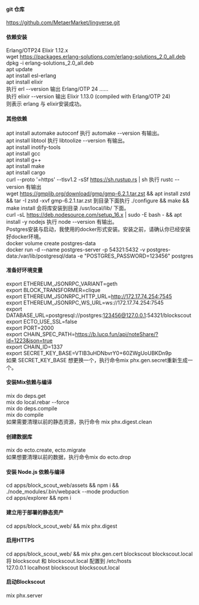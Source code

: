 #### git 仓库  
https://github.com/MetaerMarket/lingverse.git  
#### 依赖安装  
Erlang/OTP24 Elixir 1.12.x  
wget https://packages.erlang-solutions.com/erlang-solutions_2.0_all.deb  
dpkg -i erlang-solutions_2.0_all.deb  
apt update  
apt install esl-erlang  
apt install elixir  
执行 erl --version 输出 Erlang/OTP 24 ......  
执行 elixir --version 输出 Elixir 1.13.0 (compiled with Erlang/OTP 24)  
则表示 erlang 与 elixir安装成功。  
#### 其他依赖  
apt install automake autoconf 执行 automake --version 有输出。  
apt install libtool 执行 libtoolize --version 有输出。  
apt install inotify-tools  
apt install gcc  
apt install g++  
apt install make  
apt install cargo  
curl --proto '=https' --tlsv1.2 -sSf https://sh.rustup.rs | sh 执行 rustc --version 有输出  
wget https://gmplib.org/download/gmp/gmp-6.2.1.tar.zst && apt install zstd && tar -I zstd -xvf gmp-6.2.1.tar.zst 到目录下面执行 ./configure && make && make install 会将库安装到目录 /usr/local/lib/ 下面。  
curl -sL https://deb.nodesource.com/setup_16.x | sudo -E bash - && apt install -y nodejs 执行 node --version 有输出。  
Postgres安装与启动，我使用的docker形式安装。安装之前，请确认你已经安装好docker环境。  
docker volume create postgres-data  
docker run -d --name postgres-server -p 54321:5432 -v postgres-data:/var/lib/postgresql/data -e "POSTGRES_PASSWORD=123456" postgres  
#### 准备好环境变量  
export ETHEREUM_JSONRPC_VARIANT=geth  
export BLOCK_TRANSFORMER=clique  
export ETHEREUM_JSONRPC_HTTP_URL=http://172.17.74.254:7545  
export ETHEREUM_JSONRPC_WS_URL=ws://172.17.74.254:7545  
export DATABASE_URL=postgresql://postgres:123456@127.0.0.1:54321/blockscout  
export ECTO_USE_SSL=false  
export PORT=2000  
export CHAIN_SPEC_PATH=https://b.lucq.fun/api/noteShare/?id=1223&json=true  
export CHAIN_ID=1337  
export SECRET_KEY_BASE=VTIB3uHDNbvrY0+60ZWgUoUBKDn9p  
如果 SECRET_KEY_BASE 想更换一个，执行命令mix phx.gen.secret重新生成一个。  
#### 安装Mix依赖与编译  
mix do deps.get  
mix do local.rebar --force  
mix do deps.compile  
mix do compile  
如果需要清理以前的静态资源，执行命令 mix phx.digest.clean  
#### 创建数据库  
mix do ecto.create, ecto.migrate  
如果想要清理以前的数据，执行命令mix do ecto.drop  
#### 安装 Node.js 依赖与编译  
cd apps/block_scout_web/assets && npm i && ./node_modules/.bin/webpack --mode production  
cd apps/explorer && npm i  
#### 建立用于部署的静态资产  
cd apps/block_scout_web/ && mix phx.digest  
#### 启用HTTPS  
cd apps/block_scout_web/ && mix phx.gen.cert blockscout blockscout.local  
将 blockscout 和 blockscout.local 配置到 /etc/hosts  
127.0.0.1       localhost blockscout blockscout.local  
#### 启动Blockscout  
mix phx.server  


